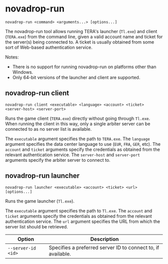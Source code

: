 # novadrop-run

```text
novadrop-run <command> <arguments...> [options...]
```

The novadrop-run tool allows running TERA's launcher (`Tl.exe`) and client
(`TERA.exe`) from the command line, given a valid account name and ticket for
the server(s) being connected to. A ticket is usually obtained from some sort of
Web-based authentication service.

Notes:

* There is no support for running novadrop-run on platforms other than Windows.
* Only 64-bit versions of the launcher and client are supported.

## novadrop-run client

```text
novadrop-run client <executable> <language> <account> <ticket> <server-host> <server-port>
```

Runs the game client (`TERA.exe`) directly without going through `Tl.exe`. When
running the client in this way, only a single arbiter server can be connected
to as no server list is available.

The `executable` argument specifies the path to `TERA.exe`. The `language`
argument specifies the data center language to use (`EUR`, `FRA`, `GER`, etc).
The `account` and `ticket` arguments specify the credentials as obtained from
the relevant authentication service. The `server-host` and `server-port`
arguments specify the arbiter server to connect to.

## novadrop-run launcher

```text
novadrop-run launcher <executable> <account> <ticket> <url> [options...]
```

Runs the game launcher (`Tl.exe`).

The `executable` argument specifies the path to `Tl.exe`. The `account` and
`ticket` arguments specify the credentials as obtained from the relevant
authentication service. The `url` argument specifies the URL from which the
server list should be retrieved.

| Option | Description |
| - | - |
| `--server-id <id>` | Specifies a preferred server ID to connect to, if available. |
